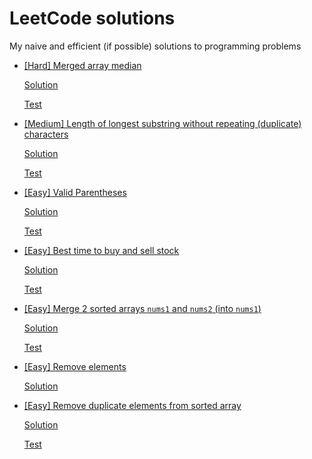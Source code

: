 # LeetCode solutions

My naive and efficient (if possible) solutions to programming problems

- [[Hard] Merged array median](https://leetcode.com/problems/median-of-two-sorted-arrays)

  [Solution](./merged_median_naive.go)

  [Test](./merged_median_naive_test.go)

- [[Medium] Length of longest substring without repeating (duplicate) characters](https://leetcode.com/problems/longest-substring-without-repeating-characters)

  [Solution](./longest_substr_no_repeat.go)

  [Test](./longest_substr_no_repeat_test.go)

- [[Easy] Valid Parentheses](https://leetcode.com/problems/valid-parentheses)

  [Solution](./valid_paren.go)

  [Test](./valid_paren_test.go)

- [[Easy] Best time to buy and sell stock](https://leetcode.com/problems/best-time-to-buy-and-sell-stock)

  [Solution](./max_profit.go)

  [Test](./max_profit_test.go)

- [[Easy] Merge 2 sorted arrays `nums1` and `nums2` (into `nums1`)](https://leetcode.com/problems/merge-sorted-array)

  [Solution](./merge_sorted_arr.go)

  [Test](./merge_sorted_arr_test.go)

- [[Easy] Remove elements](https://leetcode.com/problems/remove-element)

  [Solution](./remove_elem.go)

- [[Easy] Remove duplicate elements from sorted array](https://leetcode.com/problems/remove-duplicates-from-sorted-array)

  [Solution](./remove_dups.go)

  [Test](./remove_dups_test.go)
